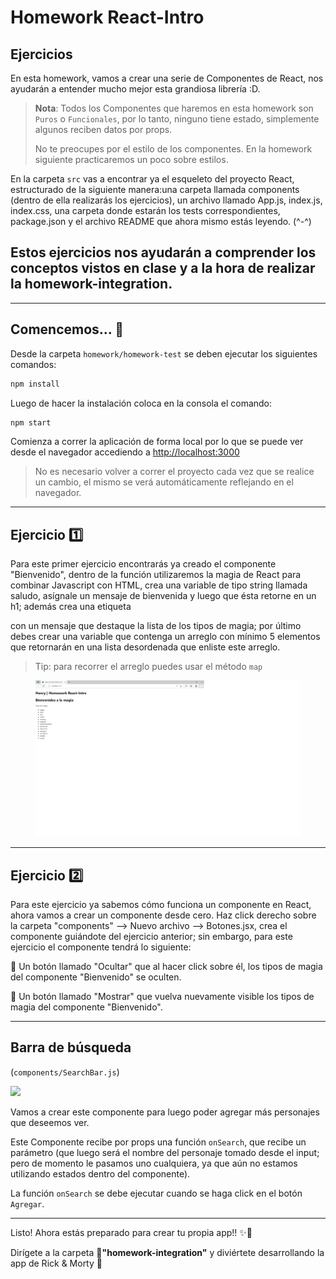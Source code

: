 # Homework React-Intro

## Ejercicios

En esta homework, vamos a crear una serie de Componentes de React, nos ayudarán a entender mucho mejor esta grandiosa librería :D.

> **Nota**: Todos los Componentes que haremos en esta homework son `Puros` o `Funcionales`, por lo tanto, ninguno tiene estado, simplemente algunos reciben datos por props.
>
> No te preocupes por el estilo de los componentes. En la homework siguiente practicaremos un poco sobre estilos.

En la carpeta `src` vas a encontrar ya el esqueleto del proyecto React, estructurado de la siguiente manera:una carpeta llamada components (dentro de ella realizarás los ejercicios), un archivo llamado App.js, index.js, index.css, una carpeta donde estarán los tests correspondientes, package.json y el archivo README que ahora mismo estás leyendo. (^-^)

Estos ejercicios nos ayudarán a comprender los conceptos vistos en clase y a la hora de realizar la homework-integration.
---
***
## Comencemos... 🤖

Desde la carpeta `homework/homework-test` se deben ejecutar los siguientes comandos:

```bash
npm install
```

Luego de hacer la instalación coloca en la consola el comando:

```bash
npm start
```

Comienza a correr la aplicación de forma local por lo que se puede ver desde el navegador accediendo a <http://localhost:3000>

>No es necesario volver a correr el proyecto cada vez que se realice un cambio, el mismo se verá automáticamente reflejando en el navegador.

---

## Ejercicio 1️⃣ 

Para este primer ejercicio encontrarás ya creado el componente "Bienvenido", dentro de la función utilizaremos la magia de React para combinar Javascript con HTML, crea una variable de tipo string llamada saludo, asígnale un mensaje de bienvenida y luego que ésta retorne en un h1; además crea una etiqueta <p> con un mensaje que destaque la lista de los tipos de magia; por último debes crear una variable que contenga un arreglo con mínimo 5 elementos que retornarán en una lista desordenada que enliste este arreglo.
> Tip: para recorrer el arreglo puedes usar el método `map`

<p align="center"><img src="./img/eje1.png" height="250px" >

---

## Ejercicio 2️⃣

Para este ejercicio ya sabemos cómo funciona un componente en React, ahora vamos a crear un componente desde cero. Haz click derecho sobre la carpeta "components" --> Nuevo archivo --> Botones.jsx, crea el componente guiándote del ejercicio anterior; sin embargo, para este ejercicio el componente tendrá lo siguiente:

🔵 Un botón llamado "Ocultar" que al hacer click sobre él, los tipos de magia del componente "Bienvenido" se oculten.

🔵 Un botón llamado "Mostrar" que vuelva nuevamente visible los tipos de magia del componente "Bienvenido".

---

## Barra de búsqueda

(`components/SearchBar.js`)

<img src="./img/searchBar.png" height="50px">

Vamos a crear este componente para luego poder agregar más personajes que deseemos ver.

Este Componente recibe por props una función `onSearch`, que recibe un parámetro (que luego será el nombre del personaje tomado desde el input; pero de momento le pasamos uno cualquiera, ya que aún no estamos utilizando estados dentro del componente).

La función `onSearch` se debe ejecutar cuando se haga click en el botón `Agregar`.

---

Listo! Ahora estás preparado para crear tu propia app!! ✨🚀

Dirígete a la carpeta 📂<b>"homework-integration"</b> y diviértete desarrollando la app de Rick & Morty 🤩